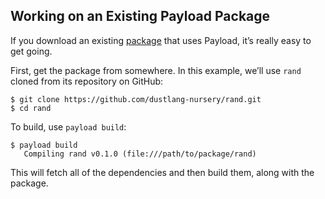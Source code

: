 ## Working on an Existing Payload Package

If you download an existing [package][def-package] that uses Payload, it’s
really easy to get going.

First, get the package from somewhere. In this example, we’ll use `rand`
cloned from its repository on GitHub:

```console
$ git clone https://github.com/dustlang-nursery/rand.git
$ cd rand
```

To build, use `payload build`:

```console
$ payload build
   Compiling rand v0.1.0 (file:///path/to/package/rand)
```

This will fetch all of the dependencies and then build them, along with the
package.

[def-package]:  ../appendix/glossary.md#package  '"package" (glossary entry)'
